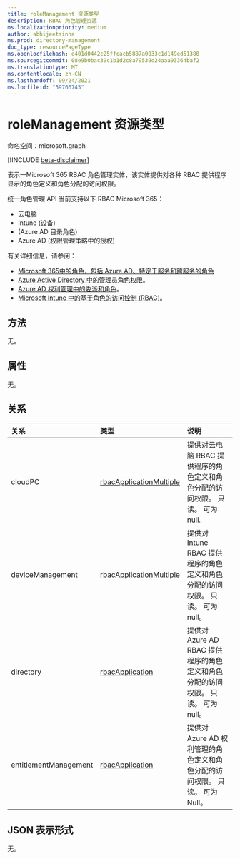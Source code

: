 ```yaml
---
title: roleManagement 资源类型
description: RBAC 角色管理资源
ms.localizationpriority: medium
author: abhijeetsinha
ms.prod: directory-management
doc_type: resourcePageType
ms.openlocfilehash: e401d0442c25ffcacb5887a0033c1d149ed51380
ms.sourcegitcommit: 08e9b0bac39c1b1d2c8a79539d24aaa93364baf2
ms.translationtype: MT
ms.contentlocale: zh-CN
ms.lasthandoff: 09/24/2021
ms.locfileid: "59766745"
---
```

# <a name="rolemanagement-resource-type"></a>roleManagement 资源类型

命名空间：microsoft.graph

[!INCLUDE [beta-disclaimer](../../includes/beta-disclaimer.md)]

表示一Microsoft 365 RBAC 角色管理实体，该实体提供对各种 RBAC 提供程序显示的角色定义和角色分配的访问权限。 

统一角色管理 API 当前支持以下 RBAC Microsoft 365：
- 云电脑 
- Intune (设备) 
-  (Azure AD 目录角色) 
- Azure AD (权限管理策略中的授权) 
 
有关详细信息，请参阅： 
* [Microsoft 365中的角色，包括 Azure AD、特定于服务和跨服务的角色](/azure/active-directory/roles/concept-understand-roles#how-azure-ad-roles-are-different-from-other-microsoft-365-roles) 
* [Azure Active Directory 中的管理员角色权限](/azure/active-directory/users-groups-roles/directory-assign-admin-roles)。
* [Azure AD 权利管理中的委派和角色](/azure/active-directory/governance/entitlement-management-delegate)。
* [Microsoft Intune 中的基于角色的访问控制 (RBAC)](/mem/intune/fundamentals/role-based-access-control)。

## <a name="methods"></a>方法

无。

## <a name="properties"></a>属性

无。

## <a name="relationships"></a>关系

| 关系 | 类型        | 说明 |
|:-------------|:------------|:------------|
|cloudPC|[rbacApplicationMultiple](rbacapplicationmultiple.md)|提供对云电脑 RBAC 提供程序的角色定义和角色分配的访问权限。 只读。 可为 null。|
|deviceManagement|[rbacApplicationMultiple](rbacapplicationmultiple.md)| 提供对 Intune RBAC 提供程序的角色定义和角色分配的访问权限。 只读。 可为 null。|
|directory|[rbacApplication](rbacapplication.md)|提供对 Azure AD RBAC 提供程序的角色定义和角色分配的访问权限。 只读。 可为 null。|
|entitlementManagement|[rbacApplication](rbacapplication.md)| 提供对 Azure AD 权利管理的角色定义和角色分配的访问权限。 只读。 可为 Null。|

## <a name="json-representation"></a>JSON 表示形式

无。

<!-- uuid: 16cd6b66-4b1a-43a1-adaf-3a886856ed98
2019-02-04 14:57:30 UTC -->
<!-- {
  "type": "#page.annotation",
  "description": "roleManagement resource",
  "keywords": "",
  "section": "documentation",
  "tocPath": ""
}-->
